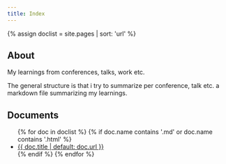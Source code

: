 ```yaml
---
title: Index
---
```

{% assign doclist = site.pages | sort: 'url'  %}
<h2>About</h2>
My learnings from conferences, talks, work etc.

The general structure is that i try to summarize per conference, talk etc. a markdown file summarizing my learnings.

<h2>Documents</h2>
<ul>
  {% for doc in doclist %}
    {% if doc.name contains '.md' or doc.name contains '.html' %}
    <li><a class="index-link" href="{{ site.baseurl }}{{ doc.url }}">{{ doc.title | default: doc.url }}</a></li>
    {% endif %}
  {% endfor %}
</ul>

